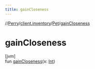 ```yaml
---
title: gainCloseness
---
```

//[Perry](../../../index.html)/[client.inventory](../index.html)/[Pet](index.html)/[gainCloseness](gain-closeness.html)



# gainCloseness



[jvm]\
fun [gainCloseness](gain-closeness.html)(x: [Int](https://kotlinlang.org/api/latest/jvm/stdlib/kotlin/-int/index.html))




